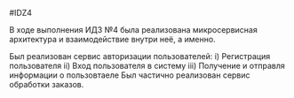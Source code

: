 #IDZ4

В ходе выполнения ИДЗ №4 была реализована микросервисная архитектура и взаимодействие внутри неё, а именно.

Был реализован сервис авторизации пользователей:
    i)   Регистрация пользователя
    ii)  Вход пользователя в систему
    iii) Получение и отправля информации о пользовтаеле
Был частично реализован сервис обработки заказов.
    
